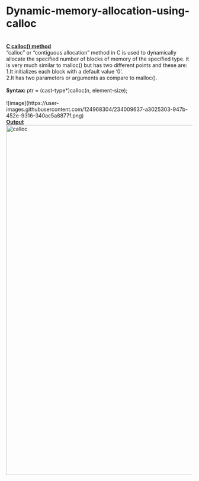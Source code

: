 # Dynamic-memory-allocation-using-calloc
<br>
<b><ins>C calloc() method</b></ins><br>
“calloc” or “contiguous allocation” method in C is used to dynamically allocate the specified number of blocks of memory of the specified type. it is very much similar to malloc() but has two different points and these are:<br>
1.It initializes each block with a default value ‘0’.<br>
2.It has two parameters or arguments as compare to malloc().<br>
<br>
<b>Syntax: </b>
ptr = (cast-type*)calloc(n, element-size);<br>
<br>
![image](https://user-images.githubusercontent.com/124968304/234009637-a3025303-947b-452e-9316-340ac5a8877f.png)
<br>
<b><ins> Output </b></ins>
<img width="944" alt="calloc" src="https://user-images.githubusercontent.com/124968304/234009821-f2f74902-ea5a-4030-8066-9da14b710f60.png">



